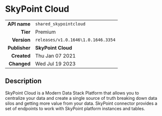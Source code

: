 # SkyPoint Cloud
| | |
|-:|-|
|**API name**|`shared_skypointcloud`|
|**Tier**|Premium|
|**Version**|`releases/v1.0.1646\1.0.1646.3354`|
|**Publisher**|**SkyPoint Cloud**|
|**Created**|Thu Jan 07 2021|
|**Changed**|Wed Jul 19 2023|

## Description
SkyPoint Cloud is a Modern Data Stack Platform that allows you to centralize your data and create a single source of truth breaking down data silos and getting more value from your data. SkyPoint connector provides a set of endpoints to work with SkyPoint platform instances and tables.
